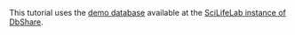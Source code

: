 This tutorial uses the [demo database](https://dbshare.scilifelab.se/db/demo)
available at the [SciLifeLab instance of
DbShare](https://dbshare.scilifelab.se/).
